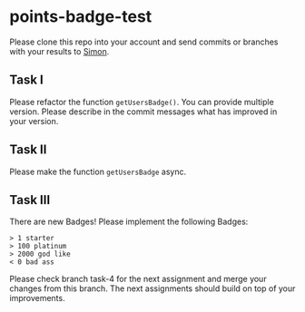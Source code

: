 # points-badge-test

Please clone this repo into your account and send commits or branches with your results
to [Simon](mailto:s.hansen@digital-h.de).

## Task I

Please refactor the function `getUsersBadge()`. You can provide multiple version. Please describe in the commit messages
what has improved in your version.

## Task II

Please make the function `getUsersBadge` async.

## Task III

There are new Badges! Please implement the following Badges:
```
> 1 starter
> 100 platinum
> 2000 god like
< 0 bad ass
```
Please check branch task-4 for the next assignment and merge your changes from this branch. The next assignments should
build on top of your improvements.
